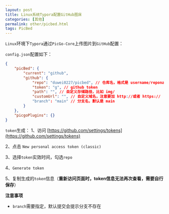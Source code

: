 ```yaml
---
layout: post
title: Linux系统Typora配置GitHub图床
categories: [其他]
permalink: other/picbed.html
tags: PicBed
---
```


`Linux`环境下`Typora`通过`PicGo-Core`上传图片到`GitHub`配置：

`config.json`配置如下：

```json
{
    "picBed": {
        "current": "github",
        "github": {
            "repo": "duwei0227/picbed", // 仓库名，格式是 username/reponame
            "token": "g", // github token
            "path": "", // 自定义存储路径，比如 img/
            "customUrl": "", // 自定义域名，注意要加 http://或者 https://
            "branch": "main" // 分支名，默认是 main
        }
    },
    "picgoPlugins": {}
}
```



`token`生成： 
1、访问 [https://github.com/settings/tokens](https://github.com/settings/tokens)

2、点击 `New personal access token (classic)`

3、选择`token`实效时间，勾选`repo`

4、`Generate token`

5、复制生成的`token`信息（**重新访问页面时，token信息无法再次查看，需要自行保存**）



**注意事项**

* `branch`需要指定，默认提交会提示分支不存在
